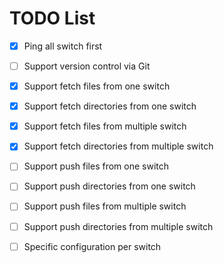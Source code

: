 # TODO List
- [x] Ping all switch first
- [ ] Support version control via Git
- [x] Support fetch files from one switch
- [x] Support fetch directories from one switch
- [x] Support fetch files from multiple switch
- [x] Support fetch directories from multiple switch
- [ ] Support push files from one switch
- [ ] Support push directories from one switch
- [ ] Support push files from multiple switch
- [ ] Support push directories from multiple switch
- [ ] Specific configuration per switch

